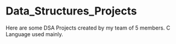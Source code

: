 # Data_Structures_Projects
Here are some DSA Projects created by my team of 5 members. C Language used mainly.
